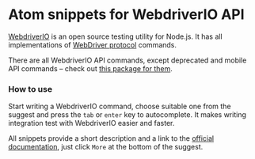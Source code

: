 # Atom snippets for WebdriverIO API

[WebdriverIO](http://webdriver.io/) is an open source testing utility for Node.js. It has all implementations of [WebDriver protocol](https://github.com/SeleniumHQ/selenium/wiki/JsonWireProtocol) commands.

There are all WebdriverIO API commands, except deprecated and mobile API commands – check out [this package for them](https://atom.io/packages/webdriverio-mobile-snippets-snippets).

### How to use

Start writing a WebdriverIO command, choose suitable one from the suggest and press the ```tab``` or ```enter``` key to autocomplete. It makes writing integration test with WebdriverIO easier and faster.

All snippets provide a short description and a link to the [official documentation](http://webdriver.io/api.html), just click ```More``` at the bottom of the suggest.
